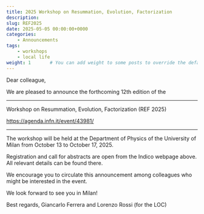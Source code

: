 ```yaml
---
title: 2025 Workshop on Resummation, Evolution, Factorization
description: 
slug: REF2025
date: 2025-05-05 00:00:00+0000
categories:
    - Announcements
tags:
    - workshops
    - local life
weight: 1       # You can add weight to some posts to override the default sorting (date descending)
---
```


Dear colleague,

We are pleased to announce the forthcoming 12th edition of the

*****************************************************************

 Workshop on Resummation, Evolution, Factorization (REF 2025)

 https://agenda.infn.it/event/43981/

*****************************************************************

The workshop will be held at the Department of Physics of the
University of Milan from October 13 to October 17, 2025.

Registration and call for abstracts are open from the Indico webpage above. All
relevant details can be found there.

We encourage you to circulate this announcement among colleagues who might
be interested in the event.

We look forward to see you in Milan!

Best regards,
Giancarlo Ferrera and Lorenzo Rossi (for the LOC)
